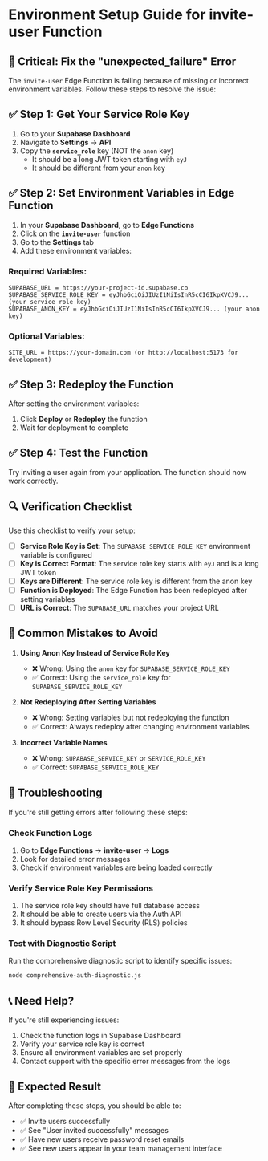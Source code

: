 # Environment Setup Guide for invite-user Function

## 🚨 Critical: Fix the "unexpected_failure" Error

The `invite-user` Edge Function is failing because of missing or incorrect environment variables. Follow these steps to resolve the issue:

## ✅ Step 1: Get Your Service Role Key

1. Go to your **Supabase Dashboard**
2. Navigate to **Settings** → **API**
3. Copy the **`service_role`** key (NOT the `anon` key)
   - It should be a long JWT token starting with `eyJ`
   - It should be different from your `anon` key

## ✅ Step 2: Set Environment Variables in Edge Function

1. In your **Supabase Dashboard**, go to **Edge Functions**
2. Click on the **`invite-user`** function
3. Go to the **Settings** tab
4. Add these environment variables:

### Required Variables:
```
SUPABASE_URL = https://your-project-id.supabase.co
SUPABASE_SERVICE_ROLE_KEY = eyJhbGciOiJIUzI1NiIsInR5cCI6IkpXVCJ9... (your service role key)
SUPABASE_ANON_KEY = eyJhbGciOiJIUzI1NiIsInR5cCI6IkpXVCJ9... (your anon key)
```

### Optional Variables:
```
SITE_URL = https://your-domain.com (or http://localhost:5173 for development)
```

## ✅ Step 3: Redeploy the Function

After setting the environment variables:
1. Click **Deploy** or **Redeploy** the function
2. Wait for deployment to complete

## ✅ Step 4: Test the Function

Try inviting a user again from your application. The function should now work correctly.

## 🔍 Verification Checklist

Use this checklist to verify your setup:

- [ ] **Service Role Key is Set**: The `SUPABASE_SERVICE_ROLE_KEY` environment variable is configured
- [ ] **Key is Correct Format**: The service role key starts with `eyJ` and is a long JWT token
- [ ] **Keys are Different**: The service role key is different from the anon key
- [ ] **Function is Deployed**: The Edge Function has been redeployed after setting variables
- [ ] **URL is Correct**: The `SUPABASE_URL` matches your project URL

## 🚨 Common Mistakes to Avoid

1. **Using Anon Key Instead of Service Role Key**
   - ❌ Wrong: Using the `anon` key for `SUPABASE_SERVICE_ROLE_KEY`
   - ✅ Correct: Using the `service_role` key for `SUPABASE_SERVICE_ROLE_KEY`

2. **Not Redeploying After Setting Variables**
   - ❌ Wrong: Setting variables but not redeploying the function
   - ✅ Correct: Always redeploy after changing environment variables

3. **Incorrect Variable Names**
   - ❌ Wrong: `SUPABASE_SERVICE_KEY` or `SERVICE_ROLE_KEY`
   - ✅ Correct: `SUPABASE_SERVICE_ROLE_KEY`

## 🔧 Troubleshooting

If you're still getting errors after following these steps:

### Check Function Logs
1. Go to **Edge Functions** → **invite-user** → **Logs**
2. Look for detailed error messages
3. Check if environment variables are being loaded correctly

### Verify Service Role Key Permissions
1. The service role key should have full database access
2. It should be able to create users via the Auth API
3. It should bypass Row Level Security (RLS) policies

### Test with Diagnostic Script
Run the comprehensive diagnostic script to identify specific issues:
```bash
node comprehensive-auth-diagnostic.js
```

## 📞 Need Help?

If you're still experiencing issues:
1. Check the function logs in Supabase Dashboard
2. Verify your service role key is correct
3. Ensure all environment variables are set properly
4. Contact support with the specific error messages from the logs

## 🎯 Expected Result

After completing these steps, you should be able to:
- ✅ Invite users successfully
- ✅ See "User invited successfully" messages
- ✅ Have new users receive password reset emails
- ✅ See new users appear in your team management interface